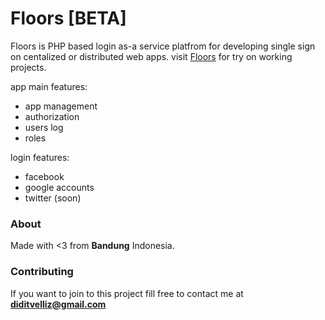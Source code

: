 # Floors [BETA]

Floors is PHP based login as-a service platfrom for developing single sign on centalized or distributed web apps. visit [Floors](https://floors.cf) for try on working projects.

app main features:
* app management
* authorization
* users log
* roles

login features:
* facebook
* google accounts
* twitter (soon)

### About

Made with <3 from **Bandung** Indonesia.

### Contributing

If you want to join to this project fill free to contact me at **diditvelliz@gmail.com**

